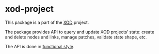 # xod-project

This package is a part of the [XOD](https://github.com/xodio/xod) project.

The package provides API to query and update XOD projects’ state: create and delete nodes and links, manage patches, validate state shape, etc.

The API is done in [functional style](https://github.com/xodio/xod/wiki/Style-Guide#functional-style-programming).
